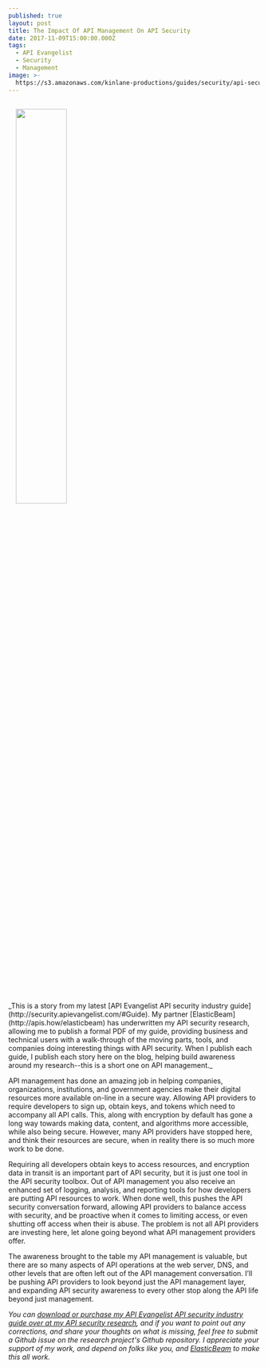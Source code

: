 ```yaml
---
published: true
layout: post
title: The Impact Of API Management On API Security
date: 2017-11-09T15:00:00.000Z
tags:
  - API Evangelist
  - Security
  - Management
image: >-
  https://s3.amazonaws.com/kinlane-productions/guides/security/api-security-guide-api-management.png
---
```

<p><a href="http://apis.how/security/"><img src="https://s3.amazonaws.com/kinlane-productions/guides/security/api-security-guide-api-management.png" alig="right" width="45%" style="padding: 15px;" /></a></p>_This is a story from my latest [API Evangelist API security industry guide](http://security.apievangelist.com/#Guide). My partner [ElasticBeam](http://apis.how/elasticbeam) has underwritten my API security research, allowing me to publish a formal PDF of my guide, providing business and technical users with a walk-through of the moving parts, tools, and companies doing interesting things with API security. When I publish each guide, I publish each story here on the blog, helping build awareness around my research--this is a short one on API management._

API management has done an amazing job in helping companies, organizations, institutions, and government agencies make their digital resources more available on-line in a secure way. Allowing API providers to require developers to sign up, obtain keys, and tokens which need to accompany all API calls. This, along with encryption by default has gone a long way towards making data, content, and algorithms more accessible, while also being secure. However, many API providers have stopped here, and think their resources are secure, when in reality there is so much more work to be done.

Requiring all developers obtain keys to access resources, and encryption data in transit is an important part of API security, but it is just one tool in the API security toolbox. Out of API management you also receive an enhanced set of logging, analysis, and reporting tools for how developers are putting API resources to work. When done well, this pushes the API security conversation forward, allowing API providers to balance access with security, and be proactive when it comes to limiting access, or even shutting off access when their is abuse. The problem is not all API providers are investing here, let alone going beyond what API management providers offer.

The awareness brought to the table my API management is valuable, but there are so many aspects of API operations at the web server, DNS, and other levels that are often left out of the API management conversation. I’ll be pushing API providers to look beyond just the API management layer, and expanding API security awareness to every other stop along the API life beyond just management.

_You can [download or purchase my API Evangelist API security industry guide over at my API security research](http://security.apievangelist.com/#Guide), and if you want to point out any corrections, and share your thoughts on what is missing, feel free to submit a Github issue on the research project's Github repository. I appreciate your support of my work, and depend on folks like you, and [ElasticBeam](http://apis.how/elasticbeam) to make this all work._
